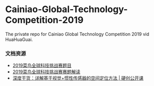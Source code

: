 # Cainiao-Global-Technology-Competition-2019
The private repo for Cainiao Global Technology Competition 2019 vid HuaHuaGuai.

### 文档资源
- [2019菜鸟全球科技挑战赛题目](https://tianchi.aliyun.com/competition/entrance/231706/information)
- [2019菜鸟全球科技挑战赛赛题解读](https://tianchi.aliyun.com/course/video?spm=5176.12586971.1001.1.5990489dTpbWni&liveId=41000)
- [深度干货：详解基于视觉+惯性传感器的空间定位方法 | 硬创公开课](https://www.leiphone.com/news/201610/taExbGMOaYfbnnMw.html)
